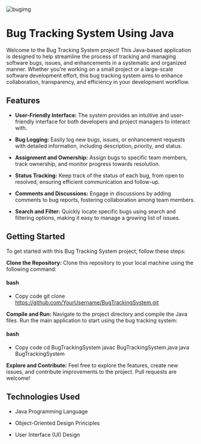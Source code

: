 
![bugimg](https://github.com/AlavishPasunuri06/BugTrackingSystemUsingJava/assets/142849206/19de804f-8428-4c95-8c2d-031a9b2ab336)
# Bug Tracking System Using Java

Welcome to the Bug Tracking System project! This Java-based application is designed to help streamline the process of tracking and managing software bugs, issues, and enhancements in a systematic and organized manner. Whether you're working on a small project or a large-scale software development effort, this bug tracking system aims to enhance collaboration, transparency, and efficiency in your development workflow.


## Features

- **User-Friendly Interface:** The system provides an intuitive and user-friendly interface for both developers and project managers to interact with.


- **Bug Logging:** Easily log new bugs, issues, or enhancement requests with detailed information, including description, priority, and status.

- **Assignment and Ownership:** Assign bugs to specific team members, track ownership, and monitor progress towards resolution.

- **Status Tracking:** Keep track of the status of each bug, from open to resolved, ensuring efficient communication and follow-up.

- **Comments and Discussions:** Engage in discussions by adding comments to bug reports, fostering collaboration among team members.

- **Search and Filter:** Quickly locate specific bugs using search and filtering options, making it easy to manage a growing list of issues.

## Getting Started

To get started with this Bug Tracking System project, follow these steps:

**Clone the Repository:** Clone this repository to your local machine using the following command:

#### bash
- Copy code git clone https://github.com/YourUsername/BugTrackingSystem.git

**Compile and Run:** Navigate to the project directory and compile the Java files. Run the main application to start using the bug tracking system:

#### bash
- Copy code
cd BugTrackingSystem
javac BugTrackingSystem.java
java BugTrackingSystem

**Explore and Contribute:** Feel free to explore the features, create new issues, and contribute improvements to the project. Pull requests are welcome!

## Technologies Used

- Java Programming Language

- Object-Oriented Design Principles

- User Interface (UI) Design
